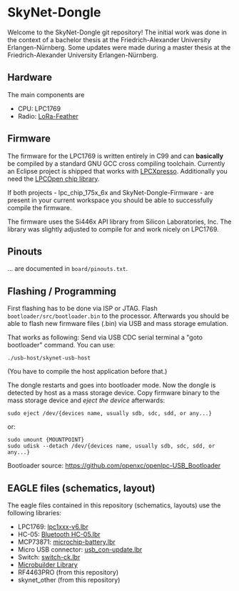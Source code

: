 SkyNet-Dongle
=============

Welcome to the SkyNet-Dongle git repository!
The initial work was done in the context of a bachelor thesis at the
Friedrich-Alexander University Erlangen-Nürnberg.
Some updates were made during a master thesis at the
Friedrich-Alexander University Erlangen-Nürnberg.



Hardware
--------
The main components are
* CPU: LPC1769
* Radio: [LoRa-Feather](https://learn.adafruit.com/adafruit-feather-m0-radio-with-lora-radio-module?view=all)


Firmware
--------
The firmware for the LPC1769 is written entirely in C99 and can **basically**
be compiled by a standard GNU GCC cross compiling toolchain.
Currently an Eclipse project is shipped that works with
[LPCXpresso](https://www.lpcware.com/lpcxpresso/download).
Additionally you need the [LPCOpen chip library](http://www.lpcware.com/lpcopen).

If both projects - lpc_chip_175x_6x and SkyNet-Dongle-Firmware - are present in
your current workspace you should be able to successfully compile the firmware.

The firmware uses the Si446x API library from Silicon Laboratories, Inc.
The library was slightly adjusted to compile for and work nicely on LPC1769.


Pinouts
-------
... are documented in `board/pinouts.txt`.


Flashing / Programming
----------------------
First flashing has to be done via ISP or JTAG.
Flash `bootloader/src/bootloader.bin` to the processor.
Afterwards you should be able to flash new firmware files
(.bin) via USB and mass storage emulation.

That works as following:
Send via USB CDC serial terminal a "goto bootloader" command.
You can use:

    ./usb-host/skynet-usb-host

(You have to compile the host application before that.)

The dongle restarts and goes into bootloader mode.
Now the dongle is detected by host as a mass storage device.
Copy firmware binary to the mass storage device and *eject the device* afterwards:

    sudo eject /dev/{devices name, usually sdb, sdc, sdd, or any...}

or:

    sudo umount {MOUNTPOINT}
    sudo udisk --detach /dev/{devices name, usually sdb, sdc, sdd, or any...}



Bootloader source: https://github.com/openxc/openlpc-USB_Bootloader



EAGLE files (schematics, layout)
--------------------------------

The eagle files contained in this repository
(schematics, layouts) use the following libraries:
* LPC1769: [lpc1xxx-v6.lbr](http://www.cadsoft.de/downloads/file/lpc1xxx-v6.lbr)
* HC-05: [Bluetooth HC-05.lbr](https://github.com/ErichStyger/mcuoneclipse/tree/master/Eagle/Library)
* MCP73871: [microchip-battery.lbr](https://github.com/scott-42/eagle-lib)
* Micro USB connector: [usb_con-update.lbr](http://www.cadsoft.de/downloads/file/usb_con-update.lbr)
* Switch: [switch-ck.lbr](https://github.com/robertstarr/lbr_user/blob/master/switch-ck.lbr)
* [Microbuilder Library](http://www.microbuilder.eu/Projects/EagleFootprintLibrary.aspx)
* RF4463PRO (from this repository)
* skynet_other (from this repository)


